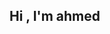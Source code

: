 ## Hi , I'm  ahmed

<!--
**ahmedmedhat296/ahmedmedhat296** is a ✨ _special_ ✨ repository because its `README.md` (this file) appears on your GitHub profile.

Here are some ideas to get you started:

- 🔭 I’m currently styuding computer engineering (2 years to graduate)
- 🌱 I’m currently learning data strcuture and algorithms , Arm embedded systems
- 👯 I’m looking to collaborate on small projects and simulations of embedded systems
- 📫 How to reach me: ahmed.medhat296@eng.aun.edu.eg
- 😄 Pronouns: he/him
